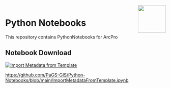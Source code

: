 <img width="87" align="right" src="https://github.com/user-attachments/assets/3d867e21-deed-4fcb-95b0-1856dad3ea1d"/>

# Python Notebooks

  

This repository contains PythonNotebooks for ArcPro

## Notebook Download
[![Import Metadata from Template](https://img.shields.io/badge/Import_Metadata_from_Template-Download-blue?style=for-the-badge)](https://github.com/PaGS-GIS/Python-Notebooks/blob/main/ImportMetadataFromTemplate.ipynb)

https://github.com/PaGS-GIS/Python-Notebooks/blob/main/ImportMetadataFromTemplate.ipynb
